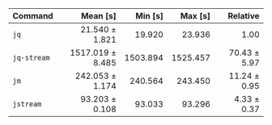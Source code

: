 | Command | Mean [s] | Min [s] | Max [s] | Relative |
|:---|---:|---:|---:|---:|
| `jq` | 21.540 ± 1.821 | 19.920 | 23.936 | 1.00 |
| `jq-stream` | 1517.019 ± 8.485 | 1503.894 | 1525.457 | 70.43 ± 5.97 |
| `jm` | 242.053 ± 1.174 | 240.564 | 243.450 | 11.24 ± 0.95 |
| `jstream` | 93.203 ± 0.108 | 93.033 | 93.296 | 4.33 ± 0.37 |

